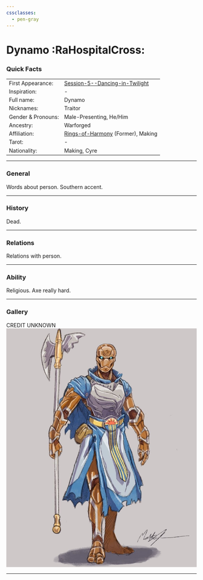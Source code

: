 ```yaml
---
cssclasses:
  - pen-gray
---
```

<link rel="stylesheet" href="https://cdn.jsdelivr.net/npm/rpg-awesome@latest/css/rpg-awesome.min.css">
<link rel="stylesheet" href="https://cdn.jsdelivr.net/npm/remixicon@4.5.0/fonts/remixicon.min.css"> 

# Dynamo :RaHospitalCross:
### Quick Facts

|                    |                                                                                                           |
| ------------------ | --------------------------------------------------------------------------------------------------------- |
| First Appearance:  | [Session-5--Dancing-in-Twilight](../-Session-Notes/-1-Gathering-Storms/Session-5--Dancing-in-Twilight.md) |
| Inspiration:          | -                                                                                                         |
| Full name:         | Dynamo                                                                                                    |
| Nicknames:         | Traitor                                                                                                   |
| Gender & Pronouns: | Male-Presenting, He/Him                                                                                   |
| Ancestry:          | Warforged                                                                                                 |
| Affiliation:       | [Rings-of-Harmony](../-Groups/Rings-of-Harmony.md) (Former), Making                                       |
| Tarot:             | -                                                                                                         |
| Nationality:       | Making, Cyre                                                                                              |
***
### General <i class="ri-checkbox-blank-line"></i>
Words about person.
Southern accent.
***
### History <i class="ri-history-line"></i>
Dead.

***
### Relations <i class="ri-user-line"></i>
Relations <i class="ri-user-line"></i> with person.

***
### Ability <i class="ri-star-line"></i>
Religious. Axe really hard.

***
### Gallery <i class="ri-image-line"></i>

CREDIT UNKNOWN
![DYNAMO](-images/DYNAMO.png)

***
